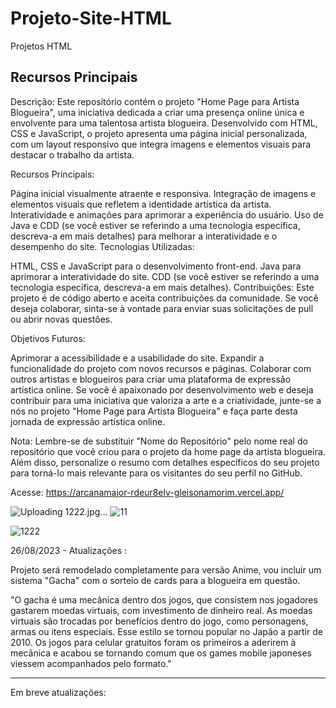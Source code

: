 # Projeto-Site-HTML
Projetos HTML
## Recursos Principais
Descrição:
Este repositório contém o projeto "Home Page para Artista Blogueira", uma iniciativa dedicada a criar uma presença online única e envolvente para uma talentosa artista blogueira. Desenvolvido com HTML, CSS e JavaScript, o projeto apresenta uma página inicial personalizada, com um layout responsivo que integra imagens e elementos visuais para destacar o trabalho da artista.

Recursos Principais:

Página inicial visualmente atraente e responsiva.
Integração de imagens e elementos visuais que refletem a identidade artística da artista.
Interatividade e animações para aprimorar a experiência do usuário.
Uso de Java e CDD (se você estiver se referindo a uma tecnologia específica, descreva-a em mais detalhes) para melhorar a interatividade e o desempenho do site.
Tecnologias Utilizadas:


HTML, CSS e JavaScript para o desenvolvimento front-end.
Java para aprimorar a interatividade do site.
CDD (se você estiver se referindo a uma tecnologia específica, descreva-a em mais detalhes).
Contribuições:
Este projeto é de código aberto e aceita contribuições da comunidade. Se você deseja colaborar, sinta-se à vontade para enviar suas solicitações de pull ou abrir novas questões.

Objetivos Futuros:

Aprimorar a acessibilidade e a usabilidade do site.
Expandir a funcionalidade do projeto com novos recursos e páginas.
Colaborar com outros artistas e blogueiros para criar uma plataforma de expressão artística online.
Se você é apaixonado por desenvolvimento web e deseja contribuir para uma iniciativa que valoriza a arte e a criatividade, junte-se a nós no projeto "Home Page para Artista Blogueira" e faça parte desta jornada de expressão artística online.

Nota: Lembre-se de substituir "Nome do Repositório" pelo nome real do repositório que você criou para o projeto da home page da artista blogueira. Além disso, personalize o resumo com detalhes específicos do seu projeto para torná-lo mais relevante para os visitantes do seu perfil no GitHub.

Acesse: https://arcanamajor-rdeur8elv-gleisonamorim.vercel.app/

![Uploading 1222.jpg…]()
![11](https://github.com/GleisonAmorim/Projeto-Site-HTML/assets/54336609/7843f2d9-978a-4166-83dd-de55927aceea)

![1222](https://github.com/GleisonAmorim/Projeto-Site-HTML/assets/54336609/ffddde12-d2d3-43f1-bab2-c792b53c1cbd)

26/08/2023 - Atualizações :

Projeto será remodelado completamente para versão Anime, vou incluir um sistema "Gacha" com o sorteio de cards para a blogueira em questão.

"O gacha é uma mecânica dentro dos jogos, que consistem nos jogadores gastarem moedas virtuais, com investimento de dinheiro real. As moedas virtuais são trocadas por benefícios dentro do jogo, como personagens, armas ou itens especiais.
Esse estilo se tornou popular no Japão a partir de 2010. Os jogos para celular gratuitos foram os primeiros a aderirem à mecânica e acabou se tornando comum que os games mobile japoneses viessem acompanhados pelo formato."

__________________________________________________________________________________________________________________________________________________________________________________________________________________________________________

Em breve atualizações:



